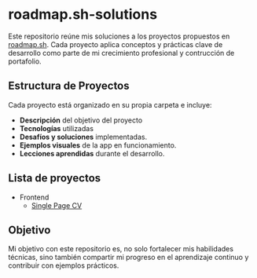 # roadmap.sh-solutions

Este repositorio reúne mis soluciones a los proyectos propuestos en [roadmap.sh](https://roadmap.sh/). Cada proyecto aplica conceptos y prácticas clave de desarrollo como parte de mi crecimiento profesional y contrucción de portafolio.

## Estructura de Proyectos

Cada proyecto está organizado en su propia carpeta e incluye:

- **Descripción** del objetivo del proyecto
- **Tecnologías** utilizadas
- **Desafíos y soluciones** implementadas.
- **Ejemplos visuales** de la app en funcionamiento.
- **Lecciones aprendidas** durante el desarrollo.

## Lista de proyectos

- Frontend
  - [Single Page CV](https://roadmap.sh/projects/single-page-cv)


## Objetivo

Mi objetivo con este repositorio es, no solo fortalecer mis habilidades técnicas, sino también compartir mi progreso en el aprendizaje continuo y contribuir con ejemplos prácticos.
